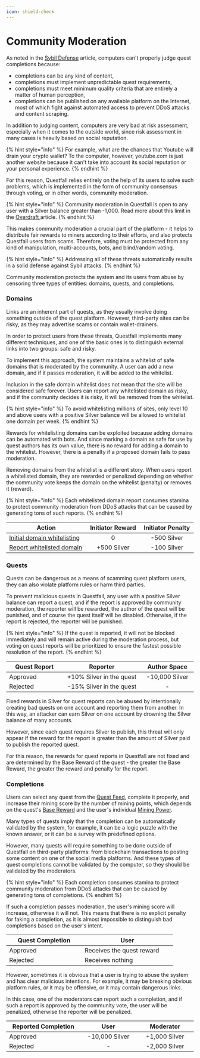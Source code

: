 ```yaml
---
icon: shield-check
---
```


# Community Moderation

As noted in the [Sybil Defense](../../overview/sybil-defence.md) article, computers can't properly judge quest completions because:

* completions can be any kind of content,
* completions must implement unpredictable quest requirements,
* completions must meet minimum quality criteria that are entirely a matter of human perception,
* completions can be published on any available platform on the Internet, most of which fight against automated access to prevent DDoS attacks and content scraping.

In addition to judging content, computers are very bad at risk assessment, especially when it comes to the outside world, since risk assessment in many cases is heavily based on social reputation.

{% hint style="info" %}
For example, what are the chances that Youtube will drain your crypto wallet? To the computer, however, youtube.com is just another website because it can't take into account its social reputation or your personal experience.
{% endhint %}

For this reason, Questfall relies entirely on the help of its users to solve such problems, which is implemented in the form of community consensus through voting, or in other words, community moderation.

{% hint style="info" %}
Community moderation in Questfall is open to any user with a Silver balance greater than -1,000. Read more about this limit in the [Overdraft ](overdraft.md)article.
{% endhint %}

This makes community moderation a crucial part of the platform - it helps to distribute fair rewards to miners according to their efforts, and also protects Questfall users from scams. Therefore, voting must be protected from any kind of manipulation, multi-accounts, bots, and blind/random voting.

{% hint style="info" %}
Addressing all of these threats automatically results in a solid defense against Sybil attacks.
{% endhint %}

Community moderation protects the system and its users from abuse by censoring three types of entities: domains, quests, and completions.

### Domains

Links are an inherent part of quests, as they usually involve doing something outside of the quest platform. However, third-party sites can be risky, as they may advertise scams or contain wallet-drainers.

In order to protect users from these threats, Questfall implements many different techniques, and one of the basic ones is to distinguish external links into two groups: safe and risky.

To implement this approach, the system maintains a whitelist of safe domains that is moderated by the community. A user can add a new domain, and if it passes moderation, it will be added to the whitelist.

Inclusion in the safe domain whitelist does not mean that the site will be considered safe forever. Users can report any whitelisted domain as risky, and if the community decides it is risky, it will be removed from the whitelist.

{% hint style="info" %}
To avoid whitelisting millions of sites, only level 10 and above users with a positive Silver balance will be allowed to whitelist one domain per week.
{% endhint %}

Rewards for whitelisting domains can be exploited because adding domains can be automated with bots. And since marking a domain as safe for use by quest authors has its own value, there is no reward for adding a domain to the whitelist. However, there is a penalty if a proposed domain fails to pass moderation.

Removing domains from the whitelist is a different story. When users report a whitelisted domain, they are rewarded or penalized depending on whether the community vote keeps the domain on the whitelist (penalty) or removes it (reward).

{% hint style="info" %}
Each whitelisted domain report consumes stamina to protect community moderation from DDoS attacks that can be caused by generating tons of such reports.
{% endhint %}

<table><thead><tr><th width="243">Action</th><th width="155" align="center">Initiator Reward</th><th width="155" align="center">Initiator Penalty</th></tr></thead><tbody><tr><td><a data-footnote-ref href="#user-content-fn-1">Initial domain whitelisting</a></td><td align="center">0</td><td align="center">-500 Silver</td></tr><tr><td><a data-footnote-ref href="#user-content-fn-2">Report whitelisted domain</a></td><td align="center">+500 Silver</td><td align="center">-100 Silver</td></tr></tbody></table>

### Quests

Quests can be dangerous as a means of scamming quest platform users, they can also violate platform rules or harm third parties.

To prevent malicious quests in Questfall, any user with a positive Silver balance can report a quest, and if the report is approved by community moderation, the reporter will be rewarded, the author of the quest will be punished, and of course the quest itself will be disabled. Otherwise, if the report is rejected, the reporter will be punished.

{% hint style="info" %}
If the quest is reported, it will not be blocked immediately and will remain active during the moderation process, but voting on quest reports will be prioritized to ensure the fastest possible resolution of the report.
{% endhint %}

<table><thead><tr><th width="145">Quest Report</th><th width="214" align="center">Reporter</th><th width="135" align="center">Author Space</th></tr></thead><tbody><tr><td>Approved</td><td align="center">+10% Silver in the quest</td><td align="center">-10,000 Silver</td></tr><tr><td>Rejected</td><td align="center">-15% Silver in the quest</td><td align="center">-</td></tr></tbody></table>

Fixed rewards in Silver for quest reports can be abused by intentionally creating bad quests on one account and reporting them from another. In this way, an attacker can earn Silver on one account by drowning the Silver balance of many accounts.

However, since each quest requires Silver to publish, this threat will only appear if the reward for the report is greater than the amount of Silver paid to publish the reported quest.

For this reason, the rewards for quest reports in Questfall are not fixed and are determined by the Base Reward of the quest - the greater the Base Reward, the greater the reward and penalty for the report.

### Completions

Users can select any quest from the [Quest Feed](../../overview/global-feed.md), complete it properly, and increase their mining score by the number of mining points, which depends on the quest's [Base Reward](../quest-creation-10/quest-bounty.md) and the user's individual [Mining Power](broken-reference).

Many types of quests imply that the completion can be automatically validated by the system, for example, it can be a logic puzzle with the known answer, or it can be a survey with predefined options.

However, many quests will require something to be done outside of Questfall on third-party platforms: from blockchain transactions to posting some content on one of the social media platforms. And these types of quest completions cannot be validated by the computer, so they should be validated by the moderators.

{% hint style="info" %}
Each completion consumes stamina to protect community moderation from DDoS attacks that can be caused by generating tons of completions.
{% endhint %}

If such a completion passes moderation, the user's mining score will increase, otherwise it will not. This means that there is no explicit penalty for faking a completion, as it is almost impossible to distinguish bad completions based on the user's intent.

<table><thead><tr><th width="187">Quest Completion</th><th width="229">User</th></tr></thead><tbody><tr><td>Approved</td><td>Receives the quest reward</td></tr><tr><td>Rejected</td><td>Receives nothing</td></tr></tbody></table>

However, sometimes it is obvious that a user is trying to abuse the system and has clear malicious intentions. For example, it may be breaking obvious platform rules, or it may be offensive, or it may contain dangerous links.

In this case, one of the moderators can report such a completion, and if such a report is approved by the community vote, the user will be penalized, otherwise the reporter will be penalized.

<table><thead><tr><th width="211">Reported Completion</th><th width="155" align="center">User</th><th width="155" align="center">Moderator</th></tr></thead><tbody><tr><td>Approved</td><td align="center">-10,000 Silver</td><td align="center">+1,000 Silver</td></tr><tr><td>Rejected</td><td align="center">-</td><td align="center">-2,000 Silver</td></tr></tbody></table>

[^1]: The initiator is rewarded if the domain is whitelisted.

[^2]: The initiator is rewarded if the domain is removed from the whitelist.
